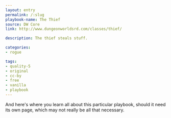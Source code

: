 ```yaml
---
layout: entry
permalink: /:slug
playbook-name: The Thief
source: DW Core
link: http://www.dungeonworldsrd.com/classes/thief/

description: The thief steals stuff.

categories:
- rogue

tags:
- quality-5
- original
- cc-by
- free
- vanilla
- playbook
---
```


And here's where you learn all about this particular playbook, should it need its own page, which may not really be all that necessary.
